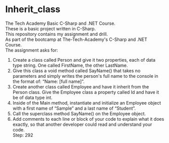# Inherit_class
The Tech Academy Basic C-Sharp and .NET Course.<br> 
These is a basic project written in C-Sharp.<br> 
This repository contains my assignment and drill.<br>
As part of the bootcamp at The-Tech-Academy's C-Sharp and .NET Course.<br>
The assignment asks for:<br>
1. Create a class called Person and give it two properties, each of data type string. One called FirstName, the other LastName.<br>
2. Give this class a void method called SayName() that takes no parameters and simply writes the person's full name to the console in the format of: “Name: [full name]”.<br>
3. Create another class called Employee and have it inherit from the Person class. Give the Employee class a property called Id and have it be of data type int.<br>
4. Inside of the Main method, instantiate and initialize an Employee object with a first name of “Sample” and a last name of “Student”.<br>
5. Call the superclass method SayName() on the Employee object.<br>
6. Add comments to each line or block of your code to explain what it does exactly, so that another developer could read and understand your code.<br>
Step: 292
